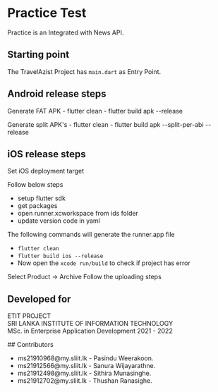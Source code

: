 # Practice Test
Practice is an Integrated with News API.


## Starting point
The TravelAzist Project has ```main.dart``` as Entry Point.

<!-- https://user-images.githubusercontent.com/48312656/115983462-a721b100-a54d-11eb-8487-d122b5e70901.mp4 -->


## Android release steps
Generate FAT APK - flutter clean - flutter build apk --release

Generate split APK's - flutter clean - flutter build apk --split-per-abi --release


## iOS release steps

Set iOS deployment target

Follow below steps
* setup flutter sdk
* get packages
* open runner.xcworkspace from ids folder
* update version code in yaml

The following commands will generate the runner.app file
* ```flutter clean```
* ```flutter build ios --release```
* Now open the ```xcode run/build``` to check if project has error

Select Product -> Archive
Follow the uploading steps


## Developed for
<p>
    ETIT PROJECT<br/>
    SRI LANKA INSTITUTE OF INFORMATION TECHNOLOGY<br/>
    MSc. in Enterprise Application Development 2021 - 2022
</p>
## Contributors
<ul>
    <li>ms21910968@my.sliit.lk - Pasindu Weerakoon.</li>
    <li>ms21912566@my.sliit.lk - Sanura Wijayarathne.</li>
    <li>ms21912498@my.sliit.lk - Sithira Munasinghe.</li>
    <li>ms21912702@my.sliit.lk - Thushan Ranasighe.</li>
</ul>
